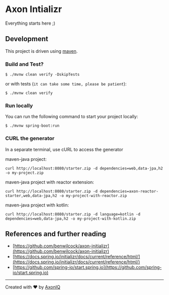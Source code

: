 # Axon Intializr

Everything starts here ;)

## Development

This project is driven using [maven].

### Build and Test?

```shell
$ ./mvnw clean verify -DskipTests
```
or with tests (`it can take some time, please be patient`):

```shell
$ ./mvnw clean verify
```

### Run locally

You can run the following command to start your project locally:

```shell
$ ./mvnw spring-boot:run
```

### CURL the generator

In a separate terminal, use cURL to access the generator

maven-java project:
```shell
curl http://localhost:8080/starter.zip -d dependencies=web,data-jpa,h2 -o my-project.zip
```

maven-java project with reactor extension:
```shell
curl http://localhost:8080/starter.zip -d dependencies=axon-reactor-starter,web,data-jpa,h2 -o my-project-with-reactor.zip
```

maven-java project with kotlin:
```shell
curl http://localhost:8080/starter.zip -d language=kotlin -d dependencies=web,data-jpa,h2 -o my-project-with-kotlin.zip
```

## References and further reading

- [https://github.com/benwilcock/axon-initializr](https://github.com/benwilcock/axon-initializr)
- [https://docs.spring.io/initializr/docs/current/reference/html/](https://docs.spring.io/initializr/docs/current/reference/html/)
- [https://github.com/spring-io/start.spring.io](https://github.com/spring-io/start.spring.io)

---
Created with :heart: by [AxonIQ](https://axoniq.io/)

[maven]: https://maven.apache.org/ (Maven)

